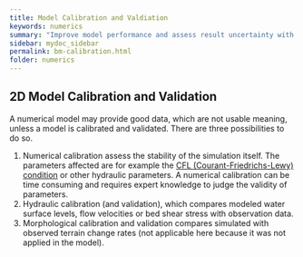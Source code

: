 ```yaml
---
title: Model Calibration and Valdiation
keywords: numerics
summary: "Improve model performance and assess result uncertainty with field data."
sidebar: mydoc_sidebar
permalink: bm-calibration.html
folder: numerics
---
```


##	2D Model Calibration and Validation
A numerical model may provide good data, which are not usable meaning, unless a model is calibrated and validated. There are three possibilities to do so.
 
 1. Numerical calibration assess the stability of the simulation itself. The parameters affected are for example the [CFL (Courant-Friedrichs-Lewy) condition](https://en.wikipedia.org/wiki/Courant%E2%80%93Friedrichs%E2%80%93Lewy_condition) or other hydraulic parameters. A numerical calibration can be time consuming and requires expert knowledge to judge the validity of parameters. 
 1. Hydraulic calibration (and validation), which compares modeled water surface levels, flow velocities or bed shear stress with observation data. 
 1. Morphological calibration and validation compares simulated with observed terrain change rates (not applicable here because it was not applied in the model). 

